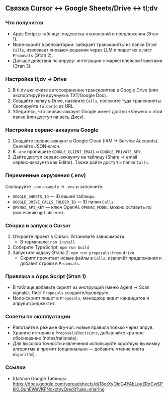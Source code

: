 ## Связка Cursor ↔ Google Sheets/Drive ↔ tl;dv

### Что получится
- Apps Script в таблице: подсветка отклонений и предложения (Этап 1).
- Node‑скрипт в репозитории: забирает транскрипты из папки Drive `Calls`, извлекает «новые» решения через LLM и пишет их в лист `Proposals` (Этап 2).
- Дальше действия по апруву: интеграции с маркетплейсом/тикетами (Этап 3).

### Настройка tl;dv → Drive
1. В tl;dv включите автосохранение транскриптов в Google Drive (или экспортируйте вручную в TXT/Google Doc).
2. Создайте папку в Drive, назовите `Calls`, положите туда транскрипты. Скопируйте `folderId` из URL.
3. Убедитесь, что сервис‑аккаунт Google имеет доступ «Viewer» к этой папке (или доступ на весь Диск).

### Настройка сервис‑аккаунта Google
1. Создайте сервис‑аккаунт в Google Cloud (IAM → Service Accounts). Скачайте JSON‑ключ.
2. В `.env` пропишите `GOOGLE_CLIENT_EMAIL` и `GOOGLE_PRIVATE_KEY`.
3. Дайте доступ сервис‑аккаунту на таблицу (Share → email сервис‑аккаунта как Editor). Также дайте доступ к папке `Calls`.

### Переменные окружения (.env)
Скопируйте `.env.example` → `.env` и заполните:
- `GOOGLE_SHEETS_ID` — ID вашей таблицы.
- `GOOGLE_DRIVE_CALLS_FOLDER_ID` — ID папки `Calls`.
- `OPENAI_API_KEY` — ключ OpenAI. `OPENAI_MODEL` можно оставить по умолчанию `gpt-4o-mini`.

### Сборка и запуск в Cursor
1. Откройте проект в Cursor. Установите зависимости:
   - В терминале: `npm install`
2. Соберите TypeScript: `npm run build`
3. Запустите задачу Этапа 2: `npm run proposals:from-drive`
   - Скрипт прочитает новые файлы в `Calls`, извлечёт предложения и добавит строки в `Proposals`.

### Привязка к Apps Script (Этап 1)
- В таблице добавьте скрипт из инструкций (меню Agent → Scan signals). Лист `Proposals` создайте/проверьте.
- Node‑скрипт пишет в `Proposals`, менеджер видит кандидатов и апрувит/реджектит.

### Советы по эксплуатации
- Работайте в режиме dry‑run: новые правила только через апрув.
- Храните историю в `Proposals`/`Decisions`, добавляйте краткое обоснование (notes/rationale).
- Для высокой точности извлечения используйте короткую выжимку алгоритма в промпт (опционально — добавить чтение листа `Algorithm`).

### Ссылки
- Шаблон Google Таблицы: https://docs.google.com/spreadsheets/d/18otXyOlqG4FAbLqyZReCwSPkKLGuhEWsVKFNoxctyvQ/edit?usp=sharing


